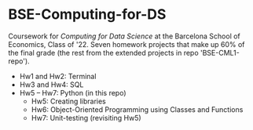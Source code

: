 # BSE-Computing-for-DS
Coursework for *Computing for Data Science* at the Barcelona School of Economics, Class of '22. Seven homework projects that make up 60% of the final grade (the rest from the extended projects in repo 'BSE-CML1-repo'). 

* Hw1 and Hw2: Terminal
* Hw3 and Hw4: SQL
* Hw5 – Hw7: Python (in this repo)
  * Hw5: Creating libraries
  * Hw6: Object-Oriented Programming using Classes and Functions
  * Hw7: Unit-testing (revisiting Hw5)

